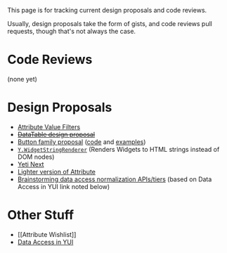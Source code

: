 This page is for tracking current design proposals and code reviews.

Usually, design proposals take the form of gists, and code reviews pull requests, though that's not always the case.

Code Reviews
============

(none yet)

Design Proposals
================

* [Attribute Value Filters](https://gist.github.com/2025242)
* <del>[DataTable design proposal](https://gist.github.com/1356355)</del>
* [Button family proposal](https://gist.github.com/1389403) ([code](https://github.com/derek/yui3-1/tree/master/src/button) and [examples](http://derek.io/~/yui/yui3/src/button/tests/manual/index.html))
* [`Y.WidgetStringRenderer`](https://gist.github.com/1386836) (Renders Widgets to HTML strings instead of DOM nodes)
* [Yeti Next](https://github.com/yui/yeti/wiki/Yeti-Next)
* [Lighter version of Attribute](http://yuilibrary.com/projects/yui3/ticket/2530190)
* [Brainstorming data access normalization APIs/tiers](https://gist.github.com/2375130) (based on Data Access in YUI link noted below)

Other Stuff
===========

* [[Attribute Wishlist]]
* [Data Access in YUI](https://gist.github.com/0fe7ff471d8bafb57878)